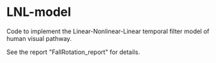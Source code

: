 # LNL-model
Code to implement the Linear-Nonlinear-Linear temporal filter model of human visual pathway.

See the report "FallRotation_report" for details.

